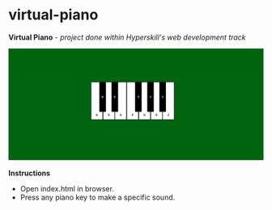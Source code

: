 # virtual-piano
**Virtual Piano** - _project done within Hyperskill's web development track_


![demo](Virtual%20Piano%20Demo.png)


**Instructions**

- Open index.html in browser.  
- Press any piano key to make a specific sound.